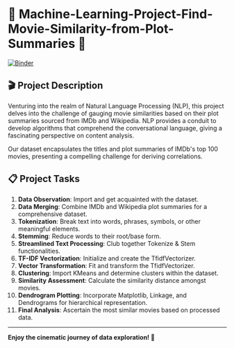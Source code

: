 # 🎥 Machine-Learning-Project-Find-Movie-Similarity-from-Plot-Summaries 🎥

[![Binder](https://mybinder.org/badge_logo.svg)](https://mybinder.org/v2/gh/IbtihelKalthoum/Machine-Learning-Project-Find-Movie-Similarity-from-Plot-Summaries/main)

## 🎬 Project Description
Venturing into the realm of Natural Language Processing (NLP), this project delves into the challenge of gauging movie similarities based on their plot summaries sourced from IMDb and Wikipedia. NLP provides a conduit to develop algorithms that comprehend the conversational language, giving a fascinating perspective on content analysis.

Our dataset encapsulates the titles and plot summaries of IMDb's top 100 movies, presenting a compelling challenge for deriving correlations.

## 📋 Project Tasks
1. **Data Observation**: Import and get acquainted with the dataset.
2. **Data Merging**: Combine IMDb and Wikipedia plot summaries for a comprehensive dataset.
3. **Tokenization**: Break text into words, phrases, symbols, or other meaningful elements.
4. **Stemming**: Reduce words to their root/base form.
5. **Streamlined Text Processing**: Club together Tokenize & Stem functionalities.
6. **TF-IDF Vectorization**: Initialize and create the TfidfVectorizer.
7. **Vector Transformation**: Fit and transform the TfidfVectorizer.
8. **Clustering**: Import KMeans and determine clusters within the dataset.
9. **Similarity Assessment**: Calculate the similarity distance amongst movies.
10. **Dendrogram Plotting**: Incorporate Matplotlib, Linkage, and Dendrograms for hierarchical representation.
11. **Final Analysis**: Ascertain the most similar movies based on processed data.

---

**Enjoy the cinematic journey of data exploration! 🍿**
